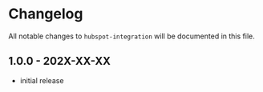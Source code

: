 # Changelog

All notable changes to `hubspot-integration` will be documented in this file.

## 1.0.0 - 202X-XX-XX

- initial release
